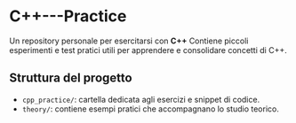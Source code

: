 # C++---Practice

Un repository personale per esercitarsi con **C++**
Contiene piccoli esperimenti e test pratici utili per apprendere e consolidare concetti di C++.

##  Struttura del progetto

- `cpp_practice/`: cartella dedicata agli esercizi e snippet di codice.
- `theory/`: contiene esempi pratici che accompagnano lo studio teorico.
